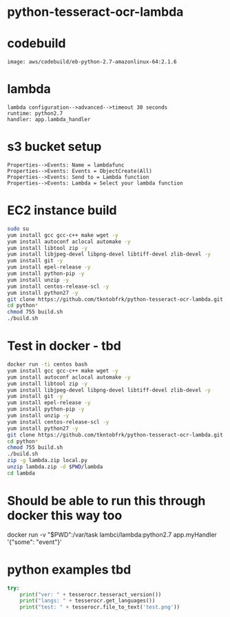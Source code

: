 # python-tesseract-ocr-lambda


# codebuild
````text
image: aws/codebuild/eb-python-2.7-amazonlinux-64:2.1.6
````

# lambda
````text
lambda configuration-->advanced-->timeout 30 seconds
runtime: python2.7
handler: app.lambda_handler
````

# s3 bucket setup
````text
Properties-->Events: Name = lambdafunc
Properties-->Events: Events = ObjectCreate(All)
Properties-->Events: Send to = Lambda function
Properties-->Events: Lambda = Select your lambda function
````

# EC2 instance build
````bash
sudo su
yum install gcc gcc-c++ make wget -y
yum install autoconf aclocal automake -y
yum install libtool zip -y
yum install libjpeg-devel libpng-devel libtiff-devel zlib-devel -y
yum install git -y
yum install epel-release -y
yum install python-pip -y
yum install unzip -y
yum install centos-release-scl -y
yum install python27 -y
git clone https://github.com/tkntobfrk/python-tesseract-ocr-lambda.git
cd python*
chmod 755 build.sh
./build.sh
````

# Test in docker - tbd
````bash
docker run -ti centos bash
yum install gcc gcc-c++ make wget -y
yum install autoconf aclocal automake -y
yum install libtool zip -y
yum install libjpeg-devel libpng-devel libtiff-devel zlib-devel -y
yum install git -y
yum install epel-release -y
yum install python-pip -y
yum install unzip -y
yum install centos-release-scl -y
yum install python27 -y
git clone https://github.com/tkntobfrk/python-tesseract-ocr-lambda.git
cd python*
chmod 755 build.sh
./build.sh
zip -g lambda.zip local.py
unzip lambda.zip -d $PWD/lambda
cd lambda
````

# Should be able to run this through docker this way too
docker run -v "$PWD":/var/task lambci/lambda:python2.7 app.myHandler '{"some": "event"}'

# python examples tbd
````python
try:
    print("ver: " + tesserocr.tesseract_version())
    print("langs: " + tesserocr.get_languages())
    print("test: " + tesserocr.file_to_text('test.png'))
````    
